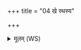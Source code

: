 +++
title = "04 खे रथस्य"

+++
<details><summary>मूलम् (WS)</summary>

खे रथस्य खे ऽनसः खे युगस्य शतक्रतो ।  
अपालामिन्द्र त्रिष्पूत्व्यकृणोः सूर्यत्वचम् ॥ ७ ॥
</details>